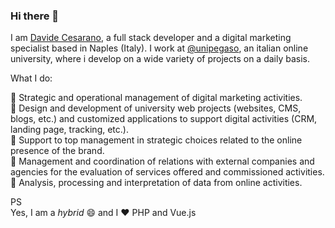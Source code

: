 ### Hi there 👋
I am [Davide Cesarano](https://davidecesarano.it), a full stack developer and a digital marketing specialist based in Naples (Italy).
I work at [@unipegaso](https://www.unipegaso.it), an italian online university, where i develop on a wide variety of projects on a daily basis.

What I do:

📌 Strategic and operational management of digital marketing activities.<br>
📌 Design and development of university web projects (websites, CMS, blogs, etc.) and customized applications to support digital activities (CRM, landing page, tracking, etc.).<br>
📌 Support to top management in strategic choices related to the online presence of the brand.<br>
📌 Management and coordination of relations with external companies and agencies for the evaluation of services offered and commissioned activities.<br>
📌 Analysis, processing and interpretation of data from online activities.

PS<br>
Yes, I am a *hybrid* 😄 and I ❤️ PHP and Vue.js
<!--
**davidecesarano/davidecesarano** is a ✨ _special_ ✨ repository because its `README.md` (this file) appears on your GitHub profile.

Here are some ideas to get you started:

- 🔭 I’m currently working on ...
- 🌱 I’m currently learning ...
- 👯 I’m looking to collaborate on ...
- 🤔 I’m looking for help with ...
- 💬 Ask me about ...
- 📫 How to reach me: ...
- 😄 Pronouns: ...
- ⚡ Fun fact: ...
-->
